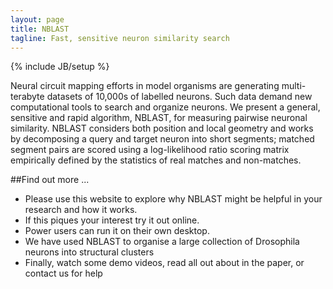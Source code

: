 ```yaml
---
layout: page
title: NBLAST
tagline: Fast, sensitive neuron similarity search
---
```

{% include JB/setup %}

Neural circuit mapping efforts in model organisms are generating multi-terabyte datasets of 10,000s of labelled neurons. Such data demand new computational tools to search and organize neurons. We present a general, sensitive and rapid algorithm, NBLAST, for measuring pairwise neuronal similarity. NBLAST considers both position and local geometry and works by decomposing a query and target neuron into short segments; matched segment pairs are scored using a log-likelihood ratio scoring matrix empirically defined by the statistics of real matches and non-matches.

##Find out more ...

* Please use this website to explore why NBLAST might be helpful in your research and how it works.
* If this piques your interest try it out online.
* Power users can run it on their own desktop.
* We have used NBLAST to organise a large collection of Drosophila neurons into structural clusters
* Finally, watch some demo videos, read all out about in the paper, or contact us for help
